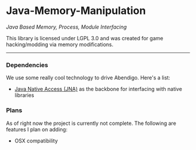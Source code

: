 # Java-Memory-Manipulation
_Java Based Memory, Process, Module Interfacing_

This library is licensed under LGPL 3.0 and was created for game hacking/modding via memory modifications.

---

### Dependencies

We use some really cool technology to drive Abendigo. Here's a list:

- [Java Native Access (JNA)](https://github.com/java-native-access/jna) as the backbone for interfacing with native libraries

### Plans

As of right now the project is currently not complete. The following are features I plan on adding:
 - OSX compatibility